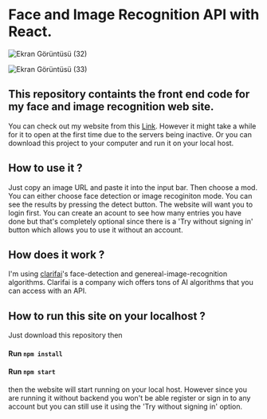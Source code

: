 # Face and Image Recognition API with React.

![Ekran Görüntüsü (32)](https://github.com/ulascanonder/Face-Recognition-Frontend/assets/103257323/507d316b-2afb-4845-aa0d-ca9b803e1282)

![Ekran Görüntüsü (33)](https://github.com/ulascanonder/Face-Recognition-Frontend/assets/103257323/d4bc78a9-f5e6-4160-86e9-e49a07d35182)

## This repository containts the front end code for my face and image recognition web site.
You can check out my website from this [Link](https://face-recognition-frontend-oh52.onrender.com/). However it might take a while for it to open at the first time due to the servers being inactive. Or you can download this project to your computer and run it on your local host.

## How to use it ?
Just copy an image URL and paste it into the input bar. Then choose a mod. You can either choose face detection or image recoginiton mode. You can see the results by pressing the detect button. The website will want you to login first. You can create an acount to see how many entries you have done but that's completely optional since there is a 'Try without signing in' button which allows you to use it without an account.

## How does it work ?
I'm using [clarifai](https://www.clarifai.com/)'s face-detection and genereal-image-recognition algorithms. Clarifai is a company wich offers tons of AI algorithms that you can access with an API.

## How to run this site on your localhost ?
Just download this repository then

#### Run `npm install`
#### Run `npm start`

then the website will start running on your local host. However since you are running it without backend you won't be able register or sign in to any account but you can still use it using the 'Try without signing in' option.
